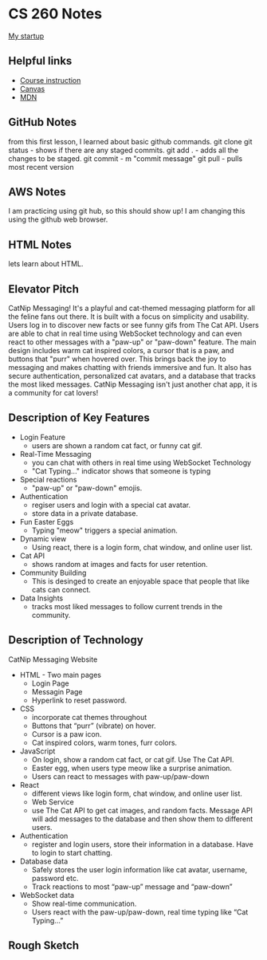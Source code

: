 # CS 260 Notes

[My startup](https://simon.cs260.click)

## Helpful links

- [Course instruction](https://github.com/webprogramming260)
- [Canvas](https://byu.instructure.com)
- [MDN](https://developer.mozilla.org)

## GitHub Notes
from this first lesson, I learned about basic github commands. 
git clone <repository-url>
git status - shows if there are any staged commits. 
git add . - adds all the changes to be staged. 
git commit - m "commit message" 
git pull - pulls most recent version


## AWS Notes
I am practicing using git hub, so this should show up! 
I am changing this using the github web browser. 

## HTML Notes

lets learn about HTML. 

## Elevator Pitch
CatNip Messaging! It's a playful and cat-themed messaging platform for all the feline fans out there.
It is built with a focus on simplicity and usability. Users log in to discover new facts or see funny gifs from The Cat API.
Users are able to chat in real time using WebSocket technology and can even react to other messages with a "paw-up" or "paw-down" feature.
The main design includes warm cat inspired colors, a cursor that is a paw, and buttons that "purr" when hovered over. 
This brings back the joy to messaging and makes chatting with friends immersive and fun.
It also has secure authentication, personalized cat avatars, and a database that tracks the most liked messages.
CatNip Messaging isn't just another chat app, it is a community for cat lovers!

## Description of Key Features
- Login Feature
    - users are shown a random cat fact, or funny cat gif. 
- Real-Time Messaging
    - you can chat with others in real time using WebSocket Technology
    - "Cat Typing..." indicator shows that someone is typing
- Special reactions
    - "paw-up" or "paw-down" emojis.
- Authentication
    - regiser users and login with a special cat avatar.
    - store data in a private database.
- Fun Easter Eggs
    - Typing "meow" triggers a special animation.
- Dynamic view
    - Using react, there is a login form, chat window, and online user list. 
- Cat API
    - shows random at images and facts for user retention. 
- Community Building
    - This is desinged to create an enjoyable space that people that like cats can connect.
- Data Insights
    - tracks most liked messages to follow current trends in the community. 

## Description of Technology
CatNip Messaging Website
- HTML - Two main pages
    - Login Page
    - Messagin Page
    - Hyperlink to reset password. 
- CSS
    - incorporate cat themes throughout
    - Buttons that “purr” (vibrate) on hover. 
    - Cursor is a paw icon. 
    - Cat inspired colors, warm tones, furr colors. 
- JavaScript
    - On login, show a random cat fact, or cat gif. Use The Cat API.
    - Easter egg, when users type meow like a surprise animation. 
    - Users can react to messages with paw-up/paw-down
- React 
    - different views like login form, chat window, and online user list. 
    - Web Service
    - use The Cat API to get cat images, and random facts. Message API will add messages to the database and then show them to different users. 
- Authentication
    - register and login users, store their information in a database. Have to login to start chatting. 
- Database data
    - Safely stores the user login information like cat avatar, username, password etc. 
    - Track reactions to most “paw-up” message and “paw-down”
- WebSocket data
    - Show real-time communication. 
    - Users react with the paw-up/paw-down, real time typing like “Cat Typing…”

## Rough Sketch
